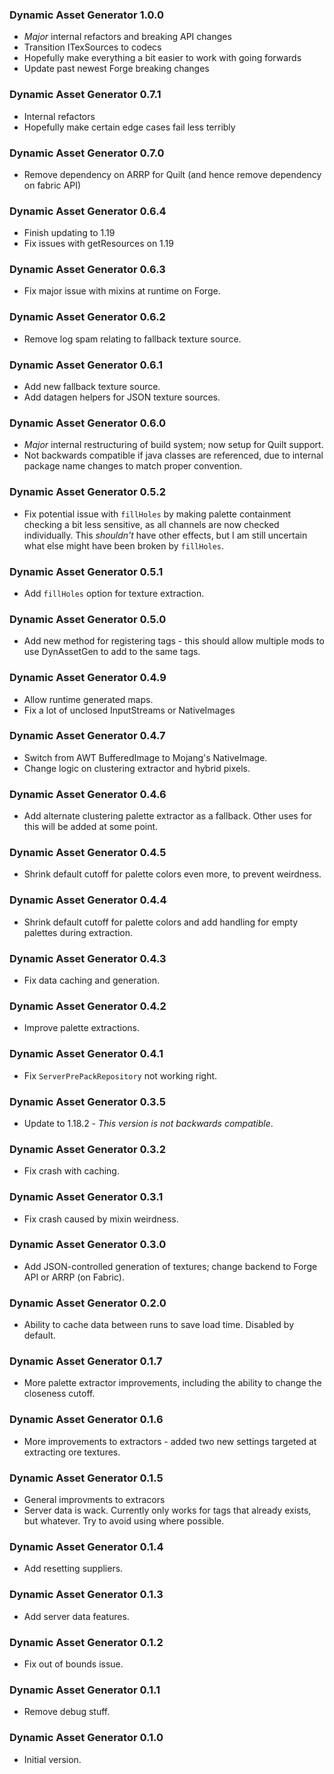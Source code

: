 ### Dynamic Asset Generator 1.0.0

- *Major* internal refactors and breaking API changes
- Transition ITexSources to codecs
- Hopefully make everything a bit easier to work with going forwards
- Update past newest Forge breaking changes

### Dynamic Asset Generator 0.7.1

- Internal refactors
- Hopefully make certain edge cases fail less terribly

### Dynamic Asset Generator 0.7.0

- Remove dependency on ARRP for Quilt (and hence remove dependency on fabric API)

### Dynamic Asset Generator 0.6.4

- Finish updating to 1.19
- Fix issues with getResources on 1.19

### Dynamic Asset Generator 0.6.3

- Fix major issue with mixins at runtime on Forge.

### Dynamic Asset Generator 0.6.2

- Remove log spam relating to fallback texture source.

### Dynamic Asset Generator 0.6.1

- Add new fallback texture source.
- Add datagen helpers for JSON texture sources.

### Dynamic Asset Generator 0.6.0

- *Major* internal restructuring of build system; now setup for Quilt support.
- Not backwards compatible if java classes are referenced, due to internal package name changes to match proper convention.

### Dynamic Asset Generator 0.5.2

- Fix potential issue with `fillHoles` by making palette containment checking a bit less sensitive, as all channels are
now checked individually. This *shouldn't* have other effects, but I am still uncertain what else might have been broken
by `fillHoles`.

### Dynamic Asset Generator 0.5.1

- Add `fillHoles` option for texture extraction.

### Dynamic Asset Generator 0.5.0

- Add new method for registering tags - this should allow multiple mods to use DynAssetGen to add to the same tags.

### Dynamic Asset Generator 0.4.9

- Allow runtime generated maps.
- Fix a lot of unclosed InputStreams or NativeImages

### Dynamic Asset Generator 0.4.7

- Switch from AWT BufferedImage to Mojang's NativeImage.
- Change logic on clustering extractor and hybrid pixels.

### Dynamic Asset Generator 0.4.6

- Add alternate clustering palette extractor as a fallback. Other uses for this will be added at some point.

### Dynamic Asset Generator 0.4.5

- Shrink default cutoff for palette colors even more, to prevent weirdness.

### Dynamic Asset Generator 0.4.4

- Shrink default cutoff for palette colors and add handling for empty palettes during extraction.

### Dynamic Asset Generator 0.4.3

- Fix data caching and generation.

### Dynamic Asset Generator 0.4.2

- Improve palette extractions.

### Dynamic Asset Generator 0.4.1

- Fix `ServerPrePackRepository` not working right.

### Dynamic Asset Generator 0.3.5

- Update to 1.18.2 - *This version is not backwards compatible*.

### Dynamic Asset Generator 0.3.2

- Fix crash with caching.

### Dynamic Asset Generator 0.3.1

- Fix crash caused by mixin weirdness.

### Dynamic Asset Generator 0.3.0

- Add JSON-controlled generation of textures; change backend to Forge API or ARRP (on Fabric).

### Dynamic Asset Generator 0.2.0

- Ability to cache data between runs to save load time. Disabled by default.

### Dynamic Asset Generator 0.1.7

- More palette extractor improvements, including the ability to change the closeness cutoff.

### Dynamic Asset Generator 0.1.6

- More improvements to extractors - added two new settings targeted at extracting ore textures.

### Dynamic Asset Generator 0.1.5

- General improvments to extracors
- Server data is wack. Currently only works for tags that already exists, but whatever. Try to avoid using where possible.

### Dynamic Asset Generator 0.1.4

- Add resetting suppliers.

### Dynamic Asset Generator 0.1.3

- Add server data features.

### Dynamic Asset Generator 0.1.2

- Fix out of bounds issue.

### Dynamic Asset Generator 0.1.1

- Remove debug stuff.

### Dynamic Asset Generator 0.1.0

- Initial version.
